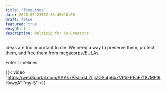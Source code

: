 ```yaml
---
title: "TimeLines"
date: 2020-06-23T12:33:45+10:00
draft: false
featured: true
weight: 1
description: Multisig for Co-Creators
---
```


Ideas are too important to die. We need a way to preserve them, protect them, and free them from megacorps/EULAs.

Enter Timelines. 


{{< video "https://web3portal.com/AAAk7PeJlbsLZLjiZOSi4p6xZVR5FPEaFZf87MPl9HvwxA" "my-5" >}}
